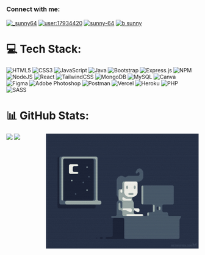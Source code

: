  <!-- ![Header](images/github-header-image.png) -->
 <!--
 
 ![GitHub Snake dark](github-snake-dark.svg#gh-dark-mode-only)

![GitHub Snake Light](github-snake.svg#gh-light-mode-only)

-->



<!-- <img align="right" alt="Coding" width="400" src="images/right.png"> -->

<!-- - 📫 How to reach me **sunny64n@gmail.com** -->

<h3 align="left">Connect with me:</h3>
<p align="left">
<a href="https://twitter.com/_sunny64" target="blank"><img align="center" src="https://raw.githubusercontent.com/rahuldkjain/github-profile-readme-generator/master/src/images/icons/Social/twitter.svg" alt="_sunny64" height="30" width="40" /></a>
<a href="https://stackoverflow.com/users/17934420/sunny" target="blank"><img align="center" src="https://raw.githubusercontent.com/rahuldkjain/github-profile-readme-generator/master/src/images/icons/Social/stack-overflow.svg" alt="user:17934420" height="30" width="40" /></a>
<a href="https://www.leetcode.com/sunny-64" target="blank"><img align="center" src="https://raw.githubusercontent.com/rahuldkjain/github-profile-readme-generator/master/src/images/icons/Social/leet-code.svg" alt="sunny-64" height="30" width="40" /></a>
<a href="https://linkedin.com/in/b sunny" target="blank"><img align="center" src="https://raw.githubusercontent.com/rahuldkjain/github-profile-readme-generator/master/src/images/icons/Social/linked-in-alt.svg" alt="b sunny" height="30" width="40" /></a>
</p>



# 💻 Tech Stack:
![HTML5](https://img.shields.io/badge/html5-%23E34F26.svg?style=for-the-badge&logo=html5&logoColor=white) ![CSS3](https://img.shields.io/badge/css3-%231572B6.svg?style=for-the-badge&logo=css3&logoColor=white) ![JavaScript](https://img.shields.io/badge/javascript-%23323330.svg?style=for-the-badge&logo=javascript&logoColor=%23F7DF1E) ![Java](https://img.shields.io/badge/java-%23ED8B00.svg?style=for-the-badge&logo=java&logoColor=white) ![Bootstrap](https://img.shields.io/badge/bootstrap-%23563D7C.svg?style=for-the-badge&logo=bootstrap&logoColor=white) ![Express.js](https://img.shields.io/badge/express.js-%23404d59.svg?style=for-the-badge&logo=express&logoColor=%2361DAFB) ![NPM](https://img.shields.io/badge/NPM-%23000000.svg?style=for-the-badge&logo=npm&logoColor=white) ![NodeJS](https://img.shields.io/badge/node.js-6DA55F?style=for-the-badge&logo=node.js&logoColor=white) ![React](https://img.shields.io/badge/react-%2320232a.svg?style=for-the-badge&logo=react&logoColor=%2361DAFB) ![TailwindCSS](https://img.shields.io/badge/tailwindcss-%2338B2AC.svg?style=for-the-badge&logo=tailwind-css&logoColor=white) ![MongoDB](https://img.shields.io/badge/MongoDB-%234ea94b.svg?style=for-the-badge&logo=mongodb&logoColor=white) ![MySQL](https://img.shields.io/badge/mysql-%2300f.svg?style=for-the-badge&logo=mysql&logoColor=white) ![Canva](https://img.shields.io/badge/Canva-%2300C4CC.svg?style=for-the-badge&logo=Canva&logoColor=white) 	![Figma](https://img.shields.io/badge/figma-%23F24E1E.svg?style=for-the-badge&logo=figma&logoColor=white) ![Adobe Photoshop](https://img.shields.io/badge/adobephotoshop-%2331A8FF.svg?style=for-the-badge&logo=adobephotoshop&logoColor=white) ![Postman](https://img.shields.io/badge/Postman-FF6C37?style=for-the-badge&logo=postman&logoColor=white) ![Vercel](https://img.shields.io/badge/vercel-%23000000.svg?style=for-the-badge&logo=vercel&logoColor=white) ![Heroku](https://img.shields.io/badge/heroku-%23430098.svg?style=for-the-badge&logo=heroku&logoColor=white) ![PHP](https://img.shields.io/badge/php-%23777BB4.svg?style=for-the-badge&logo=php&logoColor=white) ![SASS](https://img.shields.io/badge/SASS-hotpink.svg?style=for-the-badge&logo=SASS&logoColor=white)




# 📊 GitHub Stats:

<p>
<img  width="49.5%" src="https://github-readme-streak-stats.herokuapp.com/?user=Sunny-64&theme=dark&hide_border=true"/>
<img align="right" alt="Coding" width="400" src="./images/Y.gif"> 

<img width="49.5%"  src="https://github-readme-stats.vercel.app/api?username=Sunny-64&theme=dark&hide_border=true&include_all_commits=false&count_private=false"/>

 <!-- ![Top Langs](https://github-readme-stats.vercel.app/api/top-langs/?username=Sunny-64&theme=gotham) -->
  
 </p>
 

<!-- <img  width="39.5%"  src="https://github-readme-stats.vercel.app/api/top-langs?username=sunny-64&show_icons=true&theme=dark&locale=en&layout=compact" alt="sunny-64" />  -->



<!-- [![Top Langs](https://github-readme-stats.vercel.app/api/top-langs/?username=Sunny-64)](https://github.com/anuraghazra/github-readme-stats)-->



<!--

### ✍️ Random Dev Quote
![](https://quotes-github-readme.vercel.app/api?type=vetical&theme=dark)

 ### Badges

[![@sunny64's Holopin board](https://holopin.io/api/user/board?user=sunny64)](https://holopin.io/@sunny64) 


-->





